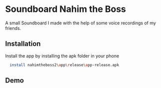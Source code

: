 
# Soundboard Nahim the Boss

A small Soundboard I made with the help of some voice recordings of my friends.


## Installation

Install the app by installing the apk folder in your phone

```bash
  install nahimtheboss2\app\release\app-release.apk
```
    
## Demo


  
